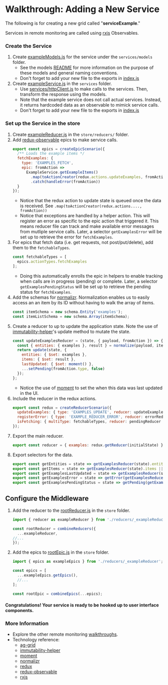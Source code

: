 Walkthrough: Adding a New Service
==============================

The following is for creating a new grid called "**serviceExample**."

Services in remote monitoring are called using [rxjs][rxjs] Observables.

### Create the Service

1. Create [exampleModels.js](/src/services/models/_exampleModels.js) for the service under the `services/models` folder.
    - See the models [README](/src/services/models/README.md) for more information on the purpose of these models and general naming conventions.
    - Don't forget to add your new file to the exports in [index.js](/src/services/models/index.js)
1. Create [exampleService.js](/src/services/_exampleService.js) in the `services` folder.
    - Use [services/httpClient.js](/src/services/httpClient.js) to make calls to the services. Then, transform the response using the models.
    - Note that the example service does not call actual services. Instead, it returns hardcoded data as an observable to mimick service calls.
    - Don't forget to add your new file to the exports in [index.js](/src/services/index.js)

### Set up the Service in the store
1. Create [exampleReducer.js](/src/store/reducers/_exampleReducer.js) in the `store/reducers/` folder.
1. Add [redux-observable][redux-obs] epics to make service calls.
    ```js
    export const epics = createEpicScenario({
      /** Loads the example items */
      fetchExamples: {
        type: 'EXAMPLES_FETCH',
        epic: fromAction =>
          ExampleService.getExampleItems()
            .map(toActionCreator(redux.actions.updateExamples, fromAction))
            .catch(handleError(fromAction))
      }
    });
    ```
    - Notice that the redux action to update state is queued once the data is received. See `.map(toActionCreator(redux.actions...., fromAction))`
    - Notice that exceptions are handled by a helper action. This will register an error as specific to the epic action that triggered it. This means reducer file can track and make available error messages from mutliple service calls. Later, a selector `getExamplesError` will be set up to retrieve the error for `fetchExamples`.
1. For epics that fetch data (i.e. get requests, not post/put/delete), add them to the `fetchableTypes`.
    ```js
    const fetchableTypes = [
      epics.actionTypes.fetchExamples
    ];
    ```
    -  Doing this automatically enrolls the epic in helpers to enable tracking when calls are in progress (pending) or complete. Later, a selector `getExamplesPendingStatus` will be set up to retrieve the pending status for `fetchExamples`.
1. Add the schemas for [normalizr][normalizr]. Normalization enables us to easily access an an item by its ID without having to walk the array of items.
    ```js
    const itemSchema = new schema.Entity('examples');
    const itemListSchema = new schema.Array(itemSchema);
    ```
1. Create a reducer to up to update the application state. Note the use of [immutability-helper][immut-helper]'s update method to mutate the state.
    ```js
    const updateExamplesReducer = (state, { payload, fromAction }) => {
      const { entities: { examples }, result } = normalize(payload, itemListSchema);
      return update(state, {
        entities: { $set: examples },
        items: { $set: result },
        lastUpdated: { $set: moment() },
        ...setPending(fromAction.type, false)
      });
    };
    ```
    - Notice the use of [moment][moment] to set the when this data was last updated in the UI.
1. Include the reducer in the redux actions.
    ```js
    export const redux = createReducerScenario({
      updateExamples: { type: 'EXAMPLES_UPDATE', reducer: updateExamplesReducer },
      registerError: { type: 'EXAMPLE_REDUCER_ERROR', reducer: errorReducer },
      isFetching: { multiType: fetchableTypes, reducer: pendingReducer }
    });
    ```
1. Export the main reducer.
    ```js
    export const reducer = { examples: redux.getReducer(initialState) };
    ```
1. Export selectors for the data.
    ```js
    export const getEntities = state => getExamplesReducer(state).entities || {};
    export const getItems = state => getExamplesReducer(state).items || [];
    export const getExamplesLastUpdated = state => getExamplesReducer(state).lastUpdated;
    export const getExamplesError = state => getError(getExamplesReducer(state), epics.actionTypes.fetchExamples);
    export const getExamplesPendingStatus = state => getPending(getExamplesReducer(state), epics.actionTypes.fetchExamples);
    ```

## Configure the Middleware

1. Add the reducer to the [rootReducer.js](/src/store/rootReducer.js) in the `store` folder.
    ```js
    import { reducer as exampleReducer } from './reducers/_exampleReducer';

    const rootReducer = combineReducers({
      ...exampleReducer,
    //...
    });
    ```

1. Add the epics to [rootEpic.js](/src/store/rootEpic.js) in the `store` folder.
    ```js
    import { epics as exampleEpics } from './reducers/_exampleReducer';

    const epics = [
      ...exampleEpics.getEpics(),
      //...
    ];

    const rootEpic = combineEpics(...epics);
    ```


#### Congratulations! Your service is ready to be hooked up to user interface components.



### More Information

- Explore the other remote monitoring [walkthroughs](README.md).
- Technology reference:
    - [ag-grid][ag-grid]
    - [immutability-helper][immut-helper]
    - [moment][moment]
    - [normalizr][normalizr]
    - [redux][redux]
    - [redux-observable][redux-obs]
    - [rxjs][rxjs]



[ag-grid]: https://www.ag-grid.com/react-getting-started/
[immut-helper]: https://github.com/kolodny/immutability-helper
[moment]: https://momentjs.com/
[normalizr]: https://github.com/paularmstrong/normalizr
[redux]: https://redux.js.org/
[redux-obs]: https://redux-observable.js.org
[rxjs]: https://gist.github.com/staltz/868e7e9bc2a7b8c1f754

